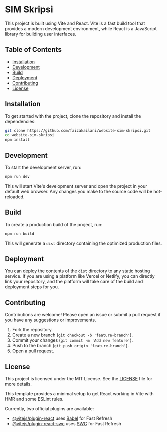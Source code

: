 # SIM Skripsi

This project is built using Vite and React. Vite is a fast build tool that provides a modern development environment, while React is a JavaScript library for building user interfaces.

## Table of Contents

- [Installation](#installation)
- [Development](#development)
- [Build](#build)
- [Deployment](#deployment)
- [Contributing](#contributing)
- [License](#license)

## Installation

To get started with the project, clone the repository and install the dependencies:

```bash
git clone https://github.com/faizakailani/website-sim-skripsi.git
cd website-sim-skripsi
npm install
```

## Development

To start the development server, run:

```bash
npm run dev
```

This will start Vite's development server and open the project in your default web browser. Any changes you make to the source code will be hot-reloaded.

## Build

To create a production build of the project, run:

```bash
npm run build
```

This will generate a `dist` directory containing the optimized production files.

## Deployment

You can deploy the contents of the `dist` directory to any static hosting service. If you are using a platform like Vercel or Netlify, you can directly link your repository, and the platform will take care of the build and deployment steps for you.

## Contributing

Contributions are welcome! Please open an issue or submit a pull request if you have any suggestions or improvements.

1. Fork the repository.
2. Create a new branch (`git checkout -b 'feature-branch'`).
3. Commit your changes (`git commit -m 'Add new feature'`).
4. Push to the branch (`git push origin 'feature-branch'`).
5. Open a pull request.

## License

This project is licensed under the MIT License. See the [LICENSE](LICENSE) file for more details.

This template provides a minimal setup to get React working in Vite with HMR and some ESLint rules.

Currently, two official plugins are available:

- [@vitejs/plugin-react](https://github.com/vitejs/vite-plugin-react/blob/main/packages/plugin-react/README.md) uses [Babel](https://babeljs.io/) for Fast Refresh
- [@vitejs/plugin-react-swc](https://github.com/vitejs/vite-plugin-react-swc) uses [SWC](https://swc.rs/) for Fast Refresh
